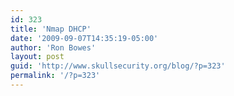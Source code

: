 ```yaml
---
id: 323
title: 'Nmap DHCP'
date: '2009-09-07T14:35:19-05:00'
author: 'Ron Bowes'
layout: post
guid: 'http://www.skullsecurity.org/blog/?p=323'
permalink: '/?p=323'
---
```


